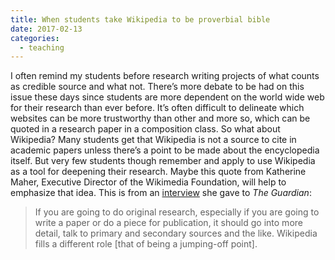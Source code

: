```yaml
---
title: When students take Wikipedia to be proverbial bible
date: 2017-02-13
categories:
  - teaching
---
```


I often remind my students before research writing projects of what counts as credible source and what not. There’s more debate to be had on this issue these days since students are more dependent on the world wide web for their research than ever before. It’s often difficult to delineate which websites can be more trustworthy than other and more so, which can be quoted in a research paper in a composition class. So what about Wikipedia? Many students get that Wikipedia is not a source to cite in academic papers unless there’s a point to be made about the encyclopedia itself. But very few students though remember and apply to use Wikipedia as a tool for deepening their research. Maybe this quote from Katherine Maher, Executive Director of the Wikimedia Foundation, will help to emphasize that idea. This is from an [interview](https://www.theguardian.com/technology/2017/feb/12/wikipedia-daily-mail-reliability-ban-katherine-maher) she gave to *The Guardian*:

>If you are going to do original research, especially if you are going to write a paper or do a piece for publication, it should go into more detail, talk to primary and secondary sources and the like. Wikipedia fills a different role [that of being a jumping-off point].
